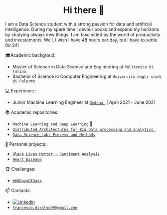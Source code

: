 <h1 align="center"> Hi there 👋<br/> </h1> 

I am a Data Science student with a strong passion for data and artificial intelligence. During my spare time I devour books and expand my horizons by studying always new things. I am fascinated by the world of productivity and investements. Well, I wish I have 48 hours per day, but I have to settle for 24! 

🎓Academic backgroud: 
* Master of Science in Data Science and Engineering at `Politenico di Torino` 
* Bachelor of Science in Computer Engineering at `Università degli studi di Palermo` 

💻 Experience :
* Junior Machine Learning Engineer at [`Omdena `](https://omdena.com/) | April 2021 - June 2021 

📚 Academic repositories: 
* `Machine Learning and Deep Learning`  👷
* [`Distributed Architectures for Big Data processing and analytics `](https://github.com/francescodisalvo05/polito-distributed-architectures) 
* [`Data Science Lab: Process and Methods`](https://github.com/francescodisalvo05/polito-data-science-lab)

🔨 Personal projects: 
* [`Black Lives Matter - Sentiment Analysis`](https://github.com/francescodisalvo05/Twitter-Black-Lives-Matter-SA)
* [`Heart Disease`](https://github.com/francescodisalvo05/HeartDisease)

🏆 Challenges: 
* [`#66DaysOfData`](https://github.com/francescodisalvo05/66DaysOfData)

📫 Contacts:
* [![Linkedin](https://img.shields.io/badge/-LinkedIn-blue?style=flat&logo=Linkedin&logoColor=white)](https://www.linkedin.com/in/francescodisalvo-pa/)
* [`francesco.disalvo99@gmail.com`](mailto:francesco.disalvo99@gmail.com)

